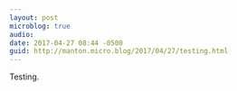 ```yaml
---
layout: post
microblog: true
audio: 
date: 2017-04-27 08:44 -0500
guid: http://manton.micro.blog/2017/04/27/testing.html
---
```

Testing.
